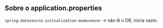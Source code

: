 <h2>Sobre o application.properties</h2>

`spring.datasource.initialization-mode=never` -> não lê o DB, inicia vazio.